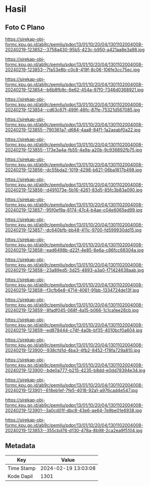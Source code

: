 # Hasil

## Foto C Plano

https://sirekap-obj-formc.kpu.go.id/ab9c/pemilu/pdpr/13/01/10/20/04/1301102004008-20240219-123852--3758a430-95b5-423c-b950-a421aa8e3a98.jpg

https://sirekap-obj-formc.kpu.go.id/ab9c/pemilu/pdpr/13/01/10/20/04/1301102004008-20240219-123853--7fa53e8b-c0c8-419f-8c06-106fe3cc75ec.jpg

https://sirekap-obj-formc.kpu.go.id/ab9c/pemilu/pdpr/13/01/10/20/04/1301102004008-20240219-123854--b6b8fb9c-6e62-454a-97f0-7346d0368921.jpg

https://sirekap-obj-formc.kpu.go.id/ab9c/pemilu/pdpr/13/01/10/20/04/1301102004008-20240219-123854--cd63c67f-499f-46fc-87fe-75321d567085.jpg

https://sirekap-obj-formc.kpu.go.id/ab9c/pemilu/pdpr/13/01/10/20/04/1301102004008-20240219-123855--790361a7-d684-4aa8-84f1-1a2aeabf0a22.jpg

https://sirekap-obj-formc.kpu.go.id/ab9c/pemilu/pdpr/13/01/10/20/04/1301102004008-20240219-123855--173e3a4a-fb55-4a9a-a20b-9c936892fb75.jpg

https://sirekap-obj-formc.kpu.go.id/ab9c/pemilu/pdpr/13/01/10/20/04/1301102004008-20240219-123856--dc55bda2-1019-4298-b621-06ba1617b498.jpg

https://sirekap-obj-formc.kpu.go.id/ab9c/pemilu/pdpr/13/01/10/20/04/1301102004008-20240219-123856--d491073e-5b16-4261-83d5-85fc3b83a090.jpg

https://sirekap-obj-formc.kpu.go.id/ab9c/pemilu/pdpr/13/01/10/20/04/1301102004008-20240219-123857--95f0ef9a-6174-47c4-b4ae-c04e6065ed99.jpg

https://sirekap-obj-formc.kpu.go.id/ab9c/pemilu/pdpr/13/01/10/20/04/1301102004008-20240219-123857--dc640bfb-bb48-411c-9700-fd599930dd15.jpg

https://sirekap-obj-formc.kpu.go.id/ab9c/pemilu/pdpr/13/01/10/20/04/1301102004008-20240219-123858--ead6498b-d22f-4e85-8e6a-c86fcc68304a.jpg

https://sirekap-obj-formc.kpu.go.id/ab9c/pemilu/pdpr/13/01/10/20/04/1301102004008-20240219-123858--23a89ed5-3d25-4893-a3a0-f71424638aab.jpg

https://sirekap-obj-formc.kpu.go.id/ab9c/pemilu/pdpr/13/01/10/20/04/1301102004008-20240219-123858--f3cfb6e8-4714-4061-91bb-1334724de13f.jpg

https://sirekap-obj-formc.kpu.go.id/ab9c/pemilu/pdpr/13/01/10/20/04/1301102004008-20240219-123859--8fadf045-068f-4a15-b066-1c1ca1ee28cb.jpg

https://sirekap-obj-formc.kpu.go.id/ab9c/pemilu/pdpr/13/01/10/20/04/1301102004008-20240219-123859--ed878444-c74f-4a0b-bf35-4010bcf0a604.jpg

https://sirekap-obj-formc.kpu.go.id/ab9c/pemilu/pdpr/13/01/10/20/04/1301102004008-20240219-123900--938cfd1d-4ba3-4fb2-8452-f78fa729a810.jpg

https://sirekap-obj-formc.kpu.go.id/ab9c/pemilu/pdpr/13/01/10/20/04/1301102004008-20240219-123900--bde0a777-b215-4235-b8dd-e0dd78394e34.jpg

https://sirekap-obj-formc.kpu.go.id/ab9c/pemilu/pdpr/13/01/10/20/04/1301102004008-20240219-123901--618eb1ef-7fe5-4018-92a1-a976cad4e547.jpg

https://sirekap-obj-formc.kpu.go.id/ab9c/pemilu/pdpr/13/01/10/20/04/1301102004008-20240219-123901--3a0cd01f-dbc8-43e6-ae64-7e9be01e6938.jpg

https://sirekap-obj-formc.kpu.go.id/ab9c/pemilu/pdpr/13/01/10/20/04/1301102004008-20240219-123853--355cbd76-d130-478a-8b98-2ca2ea9f5104.jpg


## Metadata

| Key        | Value               |
| ---------- | ------------------- |
| Time Stamp | 2024-02-19 13:03:08 |
| Kode Dapil | 1301                |



